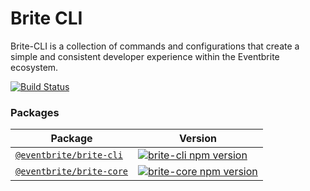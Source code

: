 # Brite CLI
Brite-CLI is a collection of commands and configurations that create a simple and consistent developer experience within the Eventbrite ecosystem.

[![Build Status](https://travis-ci.org/eventbrite/brite-cli.svg?branch=master)](https://travis-ci.org/eventbrite/brite-cli)

### Packages
|Package|Version|
|-------|-------|
|[`@eventbrite/brite-cli`](http://npm.im/@eventbrite/brite-cli)|[![brite-cli npm version](https://img.shields.io/npm/v/@eventbrite/brite-cli.svg)](http://npm.im/@eventbrite/brite-cli)|
|[`@eventbrite/brite-core`](http://npm.im/@eventbrite/brite-core)|[![brite-core npm version](https://img.shields.io/npm/v/@eventbrite/brite-core.svg)](http://npm.im/@eventbrite/brite-core)|